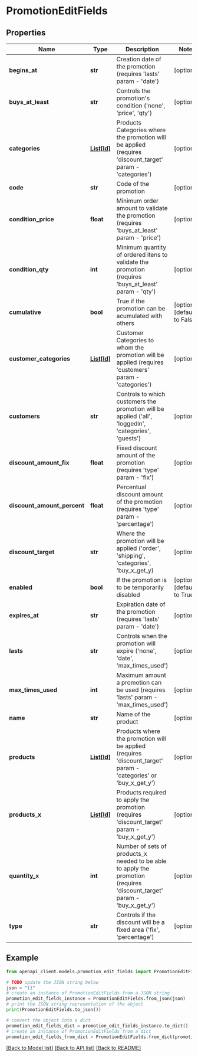# PromotionEditFields


## Properties

Name | Type | Description | Notes
------------ | ------------- | ------------- | -------------
**begins_at** | **str** | Creation date of the promotion (requires &#39;lasts&#39; param - &#39;date&#39;) | [optional] 
**buys_at_least** | **str** | Controls the promotion&#39;s condition (&#39;none&#39;, &#39;price&#39;, &#39;qty&#39;) | [optional] 
**categories** | [**List[Id]**](Id.md) | Products Categories where the promotion will be applied (requires &#39;discount_target&#39; param - &#39;categories&#39;) | [optional] 
**code** | **str** | Code of the promotion | [optional] 
**condition_price** | **float** | Minimum order amount to validate the promotion (requires &#39;buys_at_least&#39; param - &#39;price&#39;) | [optional] 
**condition_qty** | **int** | Minimum quantity of ordered itens to validate the promotion (requires &#39;buys_at_least&#39; param - &#39;qty&#39;) | [optional] 
**cumulative** | **bool** | True if the promotion can be acumulated with others | [optional] [default to False]
**customer_categories** | [**List[Id]**](Id.md) | Customer Categories to whom the promotion will be applied (requires &#39;customers&#39; param - &#39;categories&#39;) | [optional] 
**customers** | **str** | Controls to which customers the promotion will be applied (&#39;all&#39;, &#39;loggedin&#39;, &#39;categories&#39;, &#39;guests&#39;) | [optional] 
**discount_amount_fix** | **float** | Fixed discount amount of the promotion (requires &#39;type&#39; param - &#39;fix&#39;) | [optional] 
**discount_amount_percent** | **float** | Percentual discount amount of the promotion (requires &#39;type&#39; param - &#39;percentage&#39;) | [optional] 
**discount_target** | **str** | Where the promotion will be applied (&#39;order&#39;, &#39;shipping&#39;, &#39;categories&#39;, &#39;buy_x_get_y) | [optional] 
**enabled** | **bool** | If the promotion is to be temporarily disabled | [optional] [default to True]
**expires_at** | **str** | Expiration date of the promotion (requires &#39;lasts&#39; param - &#39;date&#39;) | [optional] 
**lasts** | **str** | Controls when the promotion will expire (&#39;none&#39;, &#39;date&#39;, &#39;max_times_used&#39;) | [optional] 
**max_times_used** | **int** | Maximum amount a promotion can be used (requires &#39;lasts&#39; param - &#39;max_times_used&#39;) | [optional] 
**name** | **str** | Name of the product | [optional] 
**products** | [**List[Id]**](Id.md) | Products where the promotion will be applied (requires &#39;discount_target&#39; param - &#39;categories&#39; or &#39;buy_x_get_y&#39;) | [optional] 
**products_x** | [**List[Id]**](Id.md) | Products required to apply the promotion (requires &#39;discount_target&#39; param - &#39;buy_x_get_y&#39;) | [optional] 
**quantity_x** | **int** | Number of sets of products_x needed to be able to apply the promotion (requires &#39;discount_target&#39; param - &#39;buy_x_get_y&#39;) | [optional] 
**type** | **str** | Controls if the discount will be a fixed area (&#39;fix&#39;, &#39;percentage&#39;) | [optional] 

## Example

```python
from openapi_client.models.promotion_edit_fields import PromotionEditFields

# TODO update the JSON string below
json = "{}"
# create an instance of PromotionEditFields from a JSON string
promotion_edit_fields_instance = PromotionEditFields.from_json(json)
# print the JSON string representation of the object
print(PromotionEditFields.to_json())

# convert the object into a dict
promotion_edit_fields_dict = promotion_edit_fields_instance.to_dict()
# create an instance of PromotionEditFields from a dict
promotion_edit_fields_from_dict = PromotionEditFields.from_dict(promotion_edit_fields_dict)
```
[[Back to Model list]](../README.md#documentation-for-models) [[Back to API list]](../README.md#documentation-for-api-endpoints) [[Back to README]](../README.md)


